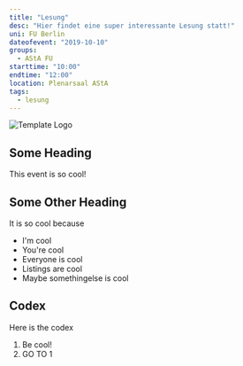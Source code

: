 ```yaml
---
title: "Lesung"
desc: "Hier findet eine super interessante Lesung statt!"
uni: FU Berlin
dateofevent: "2019-10-10"
groups:
  - AStA FU
starttime: "10:00"
endtime: "12:00"
location: Plenarsaal AStA
tags:
  - lesung
---
```


![Template Logo](https://asta.tu-berlin.de/sites/default/files/asta-logo_0.png)

## Some Heading
This event is so cool!

## Some Other Heading

It is so cool because
- I'm cool
- You're cool
- Everyone is cool
- Listings are cool
- Maybe somethingelse is cool

## Codex

Here is the codex
1. Be cool!
2. GO TO 1